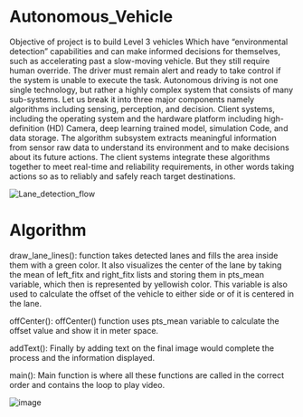 # Autonomous_Vehicle
Objective of project is to build Level 3 vehicles Which have “environmental detection” capabilities and can make informed decisions for themselves, such as accelerating past a slow-moving vehicle. But they still require human override. The driver must remain alert and ready to take control if the system is unable to execute the task. Autonomous driving is not one single technology, but rather a highly complex system that consists of many sub-systems. Let us break it into three major components namely algorithms including sensing, perception, and decision. Client systems, including the operating system and the hardware platform including high-definition (HD) Camera, deep learning trained model, simulation Code, and data storage. The algorithm subsystem extracts meaningful information from sensor raw data to understand its environment and to make decisions about its future actions. The client systems integrate these algorithms together to meet real-time and reliability requirements, in other words taking actions so as to reliably and safely reach target destinations.

![Lane_detection_flow](https://user-images.githubusercontent.com/60837462/179561984-ee6043d3-6f98-4a4e-94e3-387e4c51969d.jpg)

# Algorithm
draw_lane_lines():
        	function takes detected lanes and fills the area inside them with a green color. It also visualizes the center of the lane by taking the mean of left_fitx and right_fitx  lists and storing them in pts_mean variable, which then is represented by yellowish color. This variable is also used to calculate the offset of the vehicle to either side or of it is centered in the lane.

offCenter():
        offCenter() function uses pts_mean variable to calculate the offset value and show it in meter space.

addText():
        Finally by adding text on the final image would complete the process and the information displayed.

main():
        Main function is where all these functions are called in the correct order and contains the loop to play video.

![image](https://user-images.githubusercontent.com/60837462/179562303-76d24915-bcfe-4acf-b165-cf375b243554.png)

